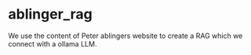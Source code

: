 # ablinger_rag
We use the content of Peter ablingers website to create a RAG which we connect with a ollama LLM.
